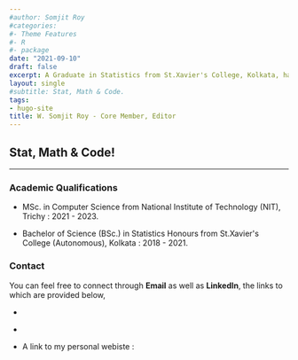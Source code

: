 ```yaml
---
#author: Somjit Roy
#categories:
#- Theme Features
#- R
#- package
date: "2021-09-10"
draft: false
excerpt: A Graduate in Statistics from St.Xavier's College, Kolkata, having interests in Theoretical/Applied Probability and Statistics including Random Walks, Markov Chains, Design of Experiments, Machine Learning, etc.
layout: single
#subtitle: Stat, Math & Code.
tags:
- hugo-site
title: W. Somjit Roy - Core Member, Editor
---
```


## Stat, Math & Code!

---

### Academic Qualifications

* MSc. in Computer Science from National Institute of Technology (NIT), Trichy : 2021 - 2023.

* Bachelor of Science (BSc.) in Statistics Honours from St.Xavier's College (Autonomous), Kolkata : 2018 - 2021.


### Contact

You can feel free to connect through **Email** as well as **LinkedIn**, the links to which are provided below,

* <a href = "https://www.linkedin.com/in/somjit-r-6b0965114/"><i class="fab fa-linkedin-in"></i></a> 

* <a href = mailto:somjit.roy2001@gmail.com><i class="fas fa-envelope"></i></a>

* A link to my personal webiste : <a href = "https://somjitroysr.netlify.app/"><i class="fas fa-blog"></i></a>